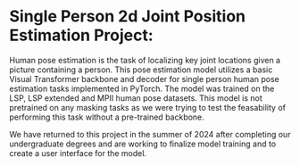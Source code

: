 # Single Person 2d Joint Position Estimation Project: 

Human pose estimation is the task of localizing key joint locations given a picture containing a person. This pose estimation model utilizes a basic Visual Transformer backbone and decoder for single person human pose estimation tasks implemented in PyTorch.  The model was trained on the LSP, LSP extended and MPII human pose datasets. This model is not pretrained on any masking tasks as we were trying to test the feasability of performing this task without a pre-trained backbone.  



We have returned to this project in the summer of 2024 after completing our undergraduate degrees and are working to finalize model training and to create a user interface for the model. 




